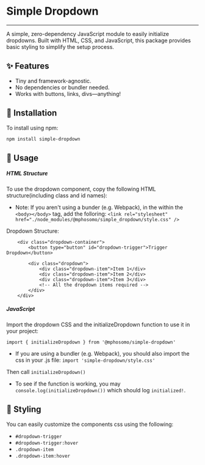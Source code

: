 # Simple Dropdown

---

A simple, zero-dependency JavaScript module to easily initialize dropdowns. Built with HTML, CSS, and JavaScript, this package provides basic styling to simplify the setup process.

## ✨ Features

- Tiny and framework-agnostic.
- No dependencies or bundler needed.
- Works with buttons, links, divs—anything!

## 🚀 Installation

To install using npm:

```bash
npm install simple-dropdown
```

## 🔧 Usage

##### HTML Structure

To use the dropdown component, copy the following HTML structure(including class and id names):

- Note: If you aren't using a bunder (e.g. Webpack), in the within the `<body></body>` tag, add the folloring:
  `<link
		rel="stylesheet"
		href="./node_modules/@mphosomo/simple_dropdown/style.css"
	/>`

Dropdown Structure:

```
    <div class="dropdown-container">
        <button type="button" id="dropdown-trigger">Trigger Dropdown</button>

        <div class="dropdown">
            <div class="dropdown-item">Item 1</div>
            <div class="dropdown-item">Item 2</div>
            <div class="dropdown-item">Item 3</div>
            <!-- All the dropdown items required -->
        </div>
    </div>
```

##### JavaScript

Import the dropdown CSS and the initializeDropdown function to use it in your project:

```
import { initializeDropdown } from '@mphosomo/simple-dropdown'
```

- If you are using a bundler (e.g. Webpack), you should also import the css in your .js file:
  `import 'simple-dropdown/style.css'`

Then call `initializeDropdown()`

- To see if the function is working, you may `console.log(initializeDropdown())` which should log `initialized!`.

## 🎨 Styling

You can easily customize the components css using the following:

- `#dropdown-trigger`
- `#dropdown-trigger:hover`
- `.dropdown-item`
- `.dropdown-item:hover`
